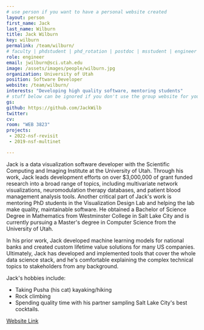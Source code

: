 ```yaml
---
# use person if you want to have a personal website created
layout: person
first_name: Jack
last_name: Wilburn
title: Jack Wilburn
key: wilburn
permalink: /team/wilburn/
# faculty | phdstudent | phd_rotation | postdoc | msstudent | engineer
role: engineer
email: jwilburn@sci.utah.edu
image: /assets/images/people/wilburn.jpg
organization: University of Utah
position: Software Developer
website: /team/wilburn/
interests: "Developing high quality software, mentoring students"
# stuff below can be ignored if you don't use the group website for your private website
gs: 
github: https://github.com/JackWilb
twitter: 
cv: 
room: "WEB 3823"
projects:
 - 2022-nsf-revisit
 - 2019-nsf-multinet

---
```


Jack is a data visualization software developer with the Scientific Computing and Imaging Institute at the University of Utah. Through his work, Jack leads development efforts on over $3,000,000 of grant funded research into a broad range of topics, including multivariate network visualizations, neuromodulation therapy databases, and patient blood management analysis tools. Another critical part of Jack's work is mentoring PhD students in the Visualization Design Lab and helping the lab make quality, maintainable software. He obtained a Bachelor of Science Degree in Mathematics from Westminster College in Salt Lake City and is currently pursuing a Master's degree in Computer Science from the University of Utah.

In his prior work, Jack developed machine learning models for national banks and created custom lifetime value solutions for many US companies. Ultimately, Jack has developed and implemented tools that cover the whole data science stack, and he's comfortable explaining the complex technical topics to stakeholders from any background.

Jack's hobbies include:
- Taking Pusha (his cat) kayaking/hiking
- Rock climbing
- Spending quality time with his partner sampling Salt Lake City's best cocktails.

[Website Link](https://jackwilburn.xyz/)


